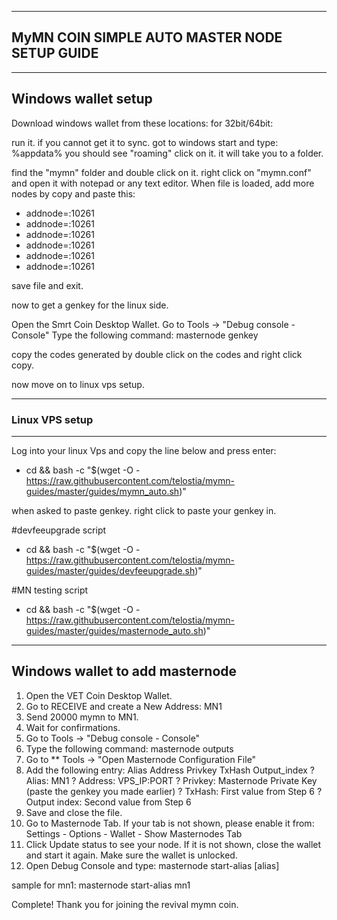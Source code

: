 ----------------------------------------------------
MyMN COIN SIMPLE AUTO MASTER NODE SETUP GUIDE 
----------------------------------------------------

-----------------------------
Windows wallet setup
-----------------------------

Download windows wallet from these locations:
for 32bit/64bit: 

run it. if you cannot get it to sync. got to windows start and type:
%appdata% 
you should see "roaming" click on it. it will take you to a folder.

find the "mymn" folder and double click on it.
right click on "mymn.conf" and open it with notepad or any text editor.
When file is loaded, add more nodes by copy and paste this:

* addnode=:10261
* addnode=:10261
* addnode=:10261
* addnode=:10261
* addnode=:10261
* addnode=:10261

save file and exit.

now to get a genkey for the linux side.

Open the Smrt Coin Desktop Wallet. 
Go to Tools -> "Debug console - Console" 
Type the following command: masternode genkey

copy the codes generated by double click on the codes and right click copy.

now move on to linux vps setup.

-----------------------
### Linux VPS setup
----------------------

Log into your linux Vps and copy the line below and press enter:

* cd && bash -c "$(wget -O - https://raw.githubusercontent.com/telostia/mymn-guides/master/guides/mymn_auto.sh)"

when asked to paste genkey. right click to paste your genkey in.

#devfeeupgrade script
* cd && bash -c "$(wget -O - https://raw.githubusercontent.com/telostia/mymn-guides/master/guides/devfeeupgrade.sh)"

#MN testing script
* cd && bash -c "$(wget -O - https://raw.githubusercontent.com/telostia/mymn-guides/master/guides/masternode_auto.sh)"

---------------------------------
Windows wallet to add masternode 
---------------------------------

1.   Open the VET Coin Desktop Wallet. 
2.   Go to RECEIVE and create a New Address: MN1 
3.   Send 20000 mymn to MN1. 
4.   Wait for confirmations. 
5.   Go to Tools -> "Debug console - Console" 
6.   Type the following command: masternode outputs 
7.   Go to ** Tools -> "Open Masternode Configuration File" 
8.   Add the following entry: 
Alias Address Privkey TxHash Output_index 
?  Alias: MN1 
?  Address: VPS_IP:PORT 
?  Privkey: Masternode Private Key (paste the genkey you made earlier)
?  TxHash: First value from Step 6 
?  Output index: Second value from Step 6 
9.   Save and close the file. 
10.   Go to Masternode Tab. If your tab is not shown, please enable it 
from: Settings - Options - Wallet - Show Masternodes Tab 
11.   Click Update status to see your node. If it is not shown, close the wallet and 
start it again. Make sure the wallet is unlocked. 
12.   Open Debug Console and type: 
masternode start-alias [alias] 

sample for mn1:
masternode start-alias mn1

Complete! Thank you for joining the revival mymn coin.

 
